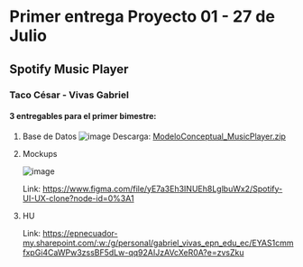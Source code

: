 # Primer entrega Proyecto 01 - 27 de Julio
## Spotify Music Player
### Taco César - Vivas Gabriel

#### 3 entregables para el primer bimestre:

1. Base de Datos
	![image](https://user-images.githubusercontent.com/34403342/127072489-4d400cbd-8bb3-43ab-9f5f-aabdef27a544.png)
  Descarga:
  [ModeloConceptual_MusicPlayer.zip](https://github.com/2021-a-moviles-computacion/mov-comp-taco-apolo-cesar-paolo/files/6881705/ModeloConceptual_MusicPlayer.zip)

2. Mockups

	![image](https://user-images.githubusercontent.com/34403342/127072667-c5e237c2-7bf5-47de-a9b3-f33762eeadfd.png)
  
    Link: https://www.figma.com/file/yE7a3Eh3INUEh8LglbuWx2/Spotify-UI-UX-clone?node-id=0%3A1  
3. HU

    Link: https://epnecuador-my.sharepoint.com/:w:/g/personal/gabriel_vivas_epn_edu_ec/EYAS1cmmfxpGi4CaWPw3zssBF5dLw-qq92AIJzAVcXeR0A?e=zvsZku 
